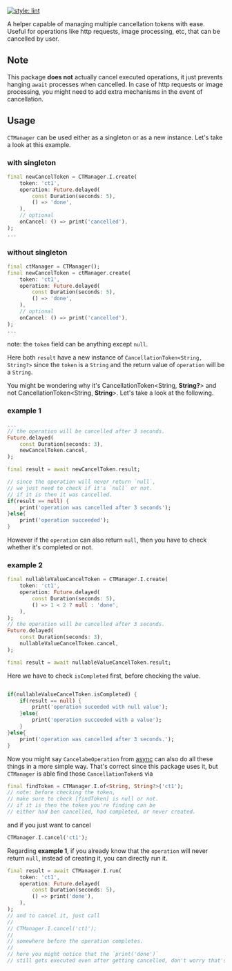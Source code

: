 [![style: lint](https://img.shields.io/badge/style-lint-4BC0F5.svg)](https://pub.dev/packages/lint)

A helper capable of managing multiple cancellation tokens with ease. Useful for operations like http requests, image processing, etc, that can be cancelled by user.

## Note 
This package **does not** actually cancel executed operations, it just prevents hanging `await` processes when cancelled. In case of http requests or image processing, you might need to add extra mechanisms in the event of cancellation. 
## Usage
`CTManager` can be used either as a singleton or as a new instance. Let's take a look at this example.
### with singleton
```dart
final newCancelToken = CTManager.I.create(
    token: 'ct1',
    operation: Future.delayed(
        const Duration(seconds: 5), 
        () => 'done',
    ),
    // optional
    onCancel: () => print('cancelled'),
);
...
```
### without singleton
```dart
final ctManager = CTManager();
final newCancelToken = ctManager.create(
    token: 'ct1',
    operation: Future.delayed(
        const Duration(seconds: 5), 
        () => 'done',
    ),
    // optional
    onCancel: () => print('cancelled'),
);
...
```
note: the `token` field can be anything except `null`.

Here both `result` have a new instance of `CancellationToken<String, String?>` since the `token` is a `String` and the return value of `operation` will be a `String`. 

You might be wondering why it's CancellationToken<String, **String?**> and not CancellationToken<String, **String**>. Let's take a look at the following.
### example 1
```dart
...
// the operation will be cancelled after 3 seconds.
Future.delayed(
    const Duration(seconds: 3), 
    newCancelToken.cancel,
);

final result = await newCancelToken.result;

// since the operation will never return `null`, 
// we just need to check if it's `null` or not.
// if it is then it was cancelled.
if(result == null) {
    print('operation was cancelled after 3 seconds');
}else{
    print('operation succeeded');
}
```
However if the `operation` can also return `null`, then you have to check whether it's completed or not.
### example 2
```dart
final nullableValueCancelToken = CTManager.I.create(
    token: 'ct1',
    operation: Future.delayed(
        const Duration(seconds: 5), 
        () => 1 < 2 ? null : 'done',
    ),
);
// the operation will be cancelled after 3 seconds.
Future.delayed(
    const Duration(seconds: 3), 
    nullableValueCancelToken.cancel,
);

final result = await nullableValueCancelToken.result;
```
Here we have to check `isCompleted` first, before checking the value.
```dart

if(nullableValueCancelToken.isCompleted) {
    if(result == null) {
        print('operation suceeded with null value');
    }else{
        print('operation succeeded with a value');
    }
}else{
    print('operation was cancelled after 3 seconds.');
}
```
Now you might say `CancelabeOperation` from [async](https://pub.dev/packages/async) can also do all these things in a more simple way. That's correct since this package uses it, but `CTManager` is able find those `CancellationToken`s via
```dart
final findToken = CTManager.I.of<String, String?>('ct1');
// note: before checking the token, 
// make sure to check [findToken] is null or not.
// if it is then the token you're finding can be
// either had ben cancelled, had completed, or never created.
```
and if you just want to cancel
```dart
CTManager.I.cancel('ct1');
```
Regarding **example 1**, if you already know that the `operation` will never return `null`, instead of creating it, you can directly run it.
```dart
final result = await CTManager.I.run(
    token: 'ct1',
    operation: Future.delayed(
        const Duration(seconds: 5), 
        () => print('done'),
    ),
);
// and to cancel it, just call
//
// CTManager.I.cancel('ct1');
//
// somewhere before the operation completes.
//
// here you might notice that the `print('done')`
// still gets executed even after getting cancelled, don't worry that's normal.
```
